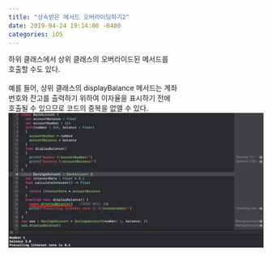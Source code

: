 ```yaml
---
title: "상속받은 메서드 오버라이딩하기2"
date: 2019-04-24 19:14:00 -0400
categories: iOS
---
```

하위 클래스에서 상위 클래스의 오버라이드된 메서드를<br>
호출할 수도 있다.
<br>
<br>
예를 들어, 상위 클래스의 displayBalance 메서드는 계좌<br>
번호와 잔고를 출력하기 위하여 이자율을 표시하기 전에<br>
호출될 수 있으므로 코드의 중복을 없앨 수 있다.
![override2](/img/override2.png)
